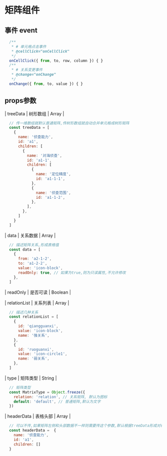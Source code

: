 # 矩阵组件

## 事件 event

```js
  /**
   * # 单元格点击事件
   * @cellClick="onCellClick"
   */
  onCellClick({ from, to, row, column }) { }
  /**
   * # 关系变更事件
   * @change="onChange"
   */
  onChange({ from, to, value }) { }
```

## props参数

| treeData | 树形数组 | Array |

```js
  // 传一维数组就默认普通矩阵,传树形数组就自动合并单元格成树形矩阵
  const treeData = [
    {
      name: '侦查能力',
      id: 'a1',
      children: [
        {
          name: '对海侦查',
          id: 'a1-1',
          children: [
            {
              name: '定位精度',
              id: 'a1-1-1',
            },
            {
              name: '侦查范围',
              id: 'a1-1-2',
            },
          ],
        },
      ]
    }
  ]
```

| data | 关系数据 | Array |

```js
  // 描述矩阵关系,形成表格值
  const data = [
    {
      from: 'a2-1-2',
      to: 'a1-2-2',
      value: 'icon-block',
      readOnly: true, // 如果为true,则为只读属性,不允许修改
    },
  ]
```

| readOnly | 是否可读 | Boolean |

| relationList | 关系列表 | Array |

```js
  // 描述几种关系
  const relationList = [
    {
      id: 'qiangguanxi',
      value: 'icon-block',
      name: '强关系',
    },
    {
      id: 'ruoguanxi',
      value: 'icon-circle1',
      name: '弱关系',
    },
  ]
```

| type | 矩阵类型 | String |

```js
  // 矩阵类型
  const MatrixType = Object.freeze({
    relation: 'relation', // 关系矩阵, 默认为图标
    default: 'default', // 普通矩阵,默认为文字
  })
```

| headerData | 表格头部 | Array |

```js
  // 可以不传,如果矩阵左侧和头部数据不一样则需要传这个参数,默认根据treeData形成对称矩阵
  const headerData =  {
    name: '侦查能力',
    id: 'a1',
    children: []
  }
```
